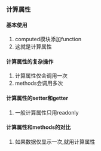 ### 计算属性

#### 基本使用
1. computed模块添加function
2. 这就是计算属性

#### 计算属性的复杂操作
1. 计算属性仅会调用一次
2. methods会调用多次

#### 计算属性的setter和getter
1. 一般计算属性只用readonly

#### 计算属性和methods的对比
1. 如果数据仅显示一次,就用计算属性
